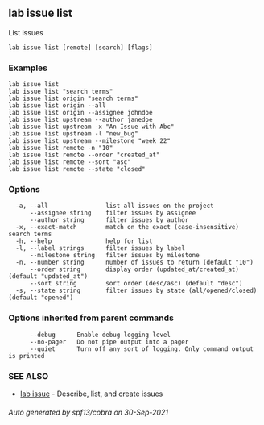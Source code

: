 ## lab issue list

List issues

```
lab issue list [remote] [search] [flags]
```

### Examples

```
lab issue list
lab issue list "search terms"
lab issue list origin "search terms"
lab issue list origin --all
lab issue list origin --assignee johndoe
lab issue list upstream --author janedoe
lab issue list upstream -x "An Issue with Abc"
lab issue list upstream -l "new_bug"
lab issue list upstream --milestone "week 22"
lab issue list remote -n "10"
lab issue list remote --order "created_at"
lab issue list remote --sort "asc"
lab issue list remote --state "closed"
```

### Options

```
  -a, --all                list all issues on the project
      --assignee string    filter issues by assignee
      --author string      filter issues by author
  -x, --exact-match        match on the exact (case-insensitive) search terms
  -h, --help               help for list
  -l, --label strings      filter issues by label
      --milestone string   filter issues by milestone
  -n, --number string      number of issues to return (default "10")
      --order string       display order (updated_at/created_at) (default "updated_at")
      --sort string        sort order (desc/asc) (default "desc")
  -s, --state string       filter issues by state (all/opened/closed) (default "opened")
```

### Options inherited from parent commands

```
      --debug      Enable debug logging level
      --no-pager   Do not pipe output into a pager
      --quiet      Turn off any sort of logging. Only command output is printed
```

### SEE ALSO

* [lab issue](lab_issue.md)	 - Describe, list, and create issues

###### Auto generated by spf13/cobra on 30-Sep-2021
